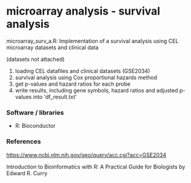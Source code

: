 # microarray analysis - survival analysis

microarray_surv_a.R: Implementation of a survival analysis using CEL microarray datasets and clinical data

(datasets not attached)

1. loading CEL datafiles and clinical datasets (GSE2034)
2. survival analysis using Cox proportional hazards method
3. get p-values and hazard ratios for each probe
4. write results, including gene symbols, hazard ratios and adjusted p-values into 'df_result.txt'

### Software / libraries

- R: Bioconductor

### References

https://www.ncbi.nlm.nih.gov/geo/query/acc.cgi?acc=GSE2034

Introduction to Bioinformatics with R: A Practical Guide for Biologists by Edward R. Curry



